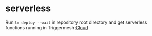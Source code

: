 # serverless
Run `tm deploy --wait` in repository root directory and get serverless functions running in Triggermesh [Cloud](https://cloud.triggermesh.io/) 